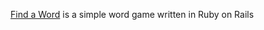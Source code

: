 [Find a Word](https://lewagon417-find-word.herokuapp.com/) is a simple word game written in Ruby on Rails
